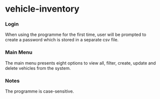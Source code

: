 # vehicle-inventory

### Login ###

When using the programme for the first time, user will be prompted to create a password which is stored in a separate csv file.

### Main Menu ###

The main menu presents eight options to view all, filter, create, update and delete vehicles from the system.

### Notes ### 
The programme is case-sensitive.

